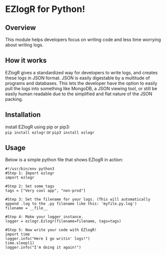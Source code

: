 # EZlogR for Python!
## Overview
This module helps developers focus on writing code and less time worrying about writing logs. 

## How it works
EZlogR gives a standardized way for developers to write logs, and creates these logs in JSON format. JSON is easily digestable by a multitude of programs and databases. This lets the developer have the option to easily pull the logs into something like MongoDB, a JSON viewing tool, or still be easily human readable due to the simplified and flat nature of the JSON packing.

## Installation
install EZlogR using pip or pip3: <br>
`pip install ezlogr` or `pip3 install ezlogr`

## Usage
Below is a simple python file that shows EZlogR in action:

```
#!/usr/bin/env python3
#Step 1: Import ezlogr
import ezlogr

#Step 2: Set some tags
tags = ["Very cool app", "non-prod"]

#Step 3: Set the filename for your logs. (This will automatically append .log to the .py filename like this: 'myfile.py.log')
filename = __file__

#Step 4: Make your logger instance.
logger = ezlogr.Ezlogr(filename=filename, tags=tags)

#Step 5: Now write your code with EZlogR!
import time
logger.info("Here I go writin' logs!")
time.sleep(1)
logger.info("I'm doing it again!")
```

